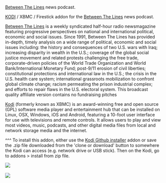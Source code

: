 <a href="http://www.btlonline.org">Between The Lines</a> news podcast.<br>

<a href="kodi.tv">KODI<a> / XBMC / Firestick addon for the <a href="http://www.btlonline.org">Between The Lines</a> news podcast.<br>

<a href="http://www.btlonline.org">Between The Lines</a> is a weekly syndicated half-hour radio newsmagazine featuring progressive perspectives on national and international political, economic and social issues. Since 1991, Between The Lines has provided in-depth, timely analysis on a wide range of political, economic and social issues including: the history and consequences of two U.S. wars with Iraq; increasing disparity in wealth in the U.S.; coverage of the global social justice movement and related protests challenging the free trade, corporate-driven policies of the World Trade Organization and World Bank/International Monetary Fund; post-9/11 erosion of civil liberties; constitutional protections and international law in the U.S.; the crisis in the U.S. health care system; international grassroots mobilization to confront global climate change; racism permeating the prison industrial complex; and efforts to repair flaws in the U.S. electoral system. This broadcast quality affiliate version contains no fundraising pitches<br>

<a href="www.kodi.tv">Kodi</a> (formerly known as XBMC) is an award-winning free and open source (GPL) software media player and entertainment hub that can be installed on Linux, OSX, Windows, iOS and Android, featuring a 10-foot user interface for use with televisions and remote controls. It allows users to play and view most videos, music, podcasts, and other digital media files from local and network storage media and the internet.<br>

^^^ To install this addon, either use the <a href="https://www.tvaddons.co/github-browser-kodi/">Kodi Github installer</a> addon or save the .zip file downloaded from the 'clone or download' button to somewhere the Kodi can access (e.g. network drive or USB stick). Then on the Kodi, go to addons > install from zip file.<br>

<img src="https://storage.buzzsprout.com/variants/sKyF7F4CzACn8CQkDKd2VgFC/8d66eb17bb7d02ca4856ab443a78f2148cafbb129f58a3c81282007c6fe24ff2?.jpg"><br>
<br><a href="http://www.kodi.tv"><img src="https://kodi.tv/sites/default/files/page/field_image/about--devices.jpg">
